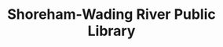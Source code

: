 ---
layout: repo
title: "Shoreham-Wading River Public Library"
id: 22926
permalink: repos/22926/
---
